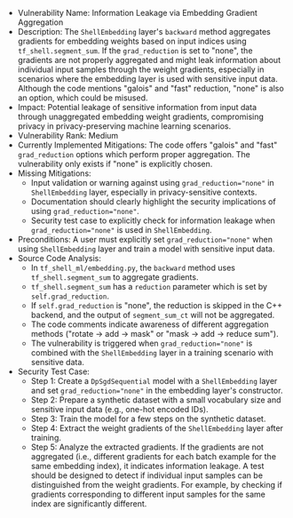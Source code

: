 - Vulnerability Name: Information Leakage via Embedding Gradient Aggregation
- Description: The `ShellEmbedding` layer's `backward` method aggregates gradients for embedding weights based on input indices using `tf_shell.segment_sum`. If the `grad_reduction` is set to "none", the gradients are not properly aggregated and might leak information about individual input samples through the weight gradients, especially in scenarios where the embedding layer is used with sensitive input data. Although the code mentions "galois" and "fast" reduction, "none" is also an option, which could be misused.
- Impact: Potential leakage of sensitive information from input data through unaggregated embedding weight gradients, compromising privacy in privacy-preserving machine learning scenarios.
- Vulnerability Rank: Medium
- Currently Implemented Mitigations: The code offers "galois" and "fast" `grad_reduction` options which perform proper aggregation. The vulnerability only exists if "none" is explicitly chosen.
- Missing Mitigations:
    - Input validation or warning against using `grad_reduction="none"` in `ShellEmbedding` layer, especially in privacy-sensitive contexts.
    - Documentation should clearly highlight the security implications of using `grad_reduction="none"`.
    - Security test case to explicitly check for information leakage when `grad_reduction="none"` is used in `ShellEmbedding`.
- Preconditions: A user must explicitly set `grad_reduction="none"` when using `ShellEmbedding` layer and train a model with sensitive input data.
- Source Code Analysis:
    - In `tf_shell_ml/embedding.py`, the `backward` method uses `tf_shell.segment_sum` to aggregate gradients.
    - `tf_shell.segment_sum` has a `reduction` parameter which is set by `self.grad_reduction`.
    - If `self.grad_reduction` is "none", the reduction is skipped in the C++ backend, and the output of `segment_sum_ct` will not be aggregated.
    - The code comments indicate awareness of different aggregation methods ("rotate -> add -> mask" or "mask -> add -> reduce sum").
    - The vulnerability is triggered when `grad_reduction="none"` is combined with the `ShellEmbedding` layer in a training scenario with sensitive data.
- Security Test Case:
    - Step 1: Create a `DpSgdSequential` model with a `ShellEmbedding` layer and set `grad_reduction="none"` in the embedding layer's constructor.
    - Step 2: Prepare a synthetic dataset with a small vocabulary size and sensitive input data (e.g., one-hot encoded IDs).
    - Step 3: Train the model for a few steps on the synthetic dataset.
    - Step 4: Extract the weight gradients of the `ShellEmbedding` layer after training.
    - Step 5: Analyze the extracted gradients. If the gradients are not aggregated (i.e., different gradients for each batch example for the same embedding index), it indicates information leakage. A test should be designed to detect if individual input samples can be distinguished from the weight gradients. For example, by checking if gradients corresponding to different input samples for the same index are significantly different.